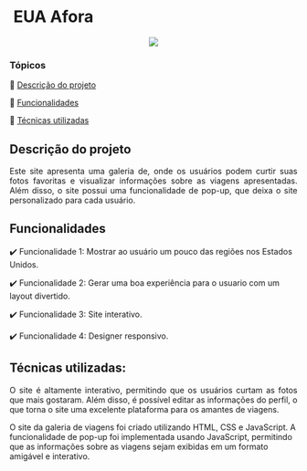 <h1> EUA Afora</h1>

<p align="center">
   <img src="http://img.shields.io/static/v1?label=STATUS&message=CONCLUIDO&color=GREEN&style=for-the-badge"/>
</p>

### Tópicos

:small_blue_diamond: [Descrição do projeto](#descrição-do-projeto)

:small_blue_diamond: [Funcionalidades](#funcionalidades)

:small_blue_diamond: [Técnicas utilizadas](#técnicas-utilizadas-dash)

## Descrição do projeto

<p align="justify">
Este site apresenta uma galeria de, onde os usuários podem curtir suas fotos favoritas e visualizar informações sobre as viagens apresentadas. Além disso, o site possui uma funcionalidade de pop-up, que deixa o site personalizado para cada usuário.
</p>

## Funcionalidades

:heavy_check_mark: Funcionalidade 1: Mostrar ao usuário um pouco das regiões nos Estados Unidos.

:heavy_check_mark: Funcionalidade 2: Gerar uma boa experiência para o usuario com um layout divertido.

:heavy_check_mark: Funcionalidade 3: Site interativo.

:heavy_check_mark: Funcionalidade 4: Designer responsivo.

## Técnicas utilizadas:

<p align="justify">
O site é altamente interativo, permitindo que os usuários curtam as fotos que mais gostaram. Além disso, é possível editar as informações do perfil, o que torna o site uma excelente plataforma para os amantes de viagens.

O site da galeria de viagens foi criado utilizando HTML, CSS e JavaScript. A funcionalidade de pop-up foi implementada usando JavaScript, permitindo que as informações sobre as viagens sejam exibidas em um formato amigável e interativo.

</p>
